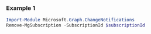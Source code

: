 ### Example 1
``` powershell
Import-Module Microsoft.Graph.ChangeNotifications
Remove-MgSubscription -SubscriptionId $subscriptionId
```
